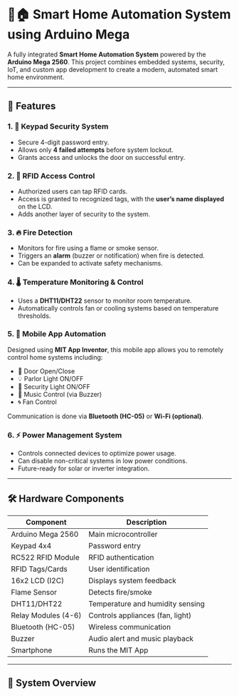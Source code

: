# 🔐🏠 Smart Home Automation System using Arduino Mega

A fully integrated **Smart Home Automation System** powered by the **Arduino Mega 2560**. This project combines embedded systems, security, IoT, and custom app development to create a modern, automated smart home environment.

---

## 📌 Features

### 1. 🔢 Keypad Security System
- Secure 4-digit password entry.
- Allows only **4 failed attempts** before system lockout.
- Grants access and unlocks the door on successful entry.

### 2. 📛 RFID Access Control
- Authorized users can tap RFID cards.
- Access is granted to recognized tags, with the **user’s name displayed** on the LCD.
- Adds another layer of security to the system.

### 3. 🔥 Fire Detection
- Monitors for fire using a flame or smoke sensor.
- Triggers an **alarm** (buzzer or notification) when fire is detected.
- Can be expanded to activate safety mechanisms.

### 4. 🌡️ Temperature Monitoring & Control
- Uses a **DHT11/DHT22** sensor to monitor room temperature.
- Automatically controls fan or cooling systems based on temperature thresholds.

### 5. 📱 Mobile App Automation
Designed using **MIT App Inventor**, this mobile app allows you to remotely control home systems including:

- 🚪 Door Open/Close  
- 💡 Parlor Light ON/OFF  
- 🌙 Security Light ON/OFF  
- 🎵 Music Control (via Buzzer)  
- 🌀 Fan Control  

Communication is done via **Bluetooth (HC-05)** or **Wi-Fi (optional)**.

### 6. ⚡ Power Management System
- Controls connected devices to optimize power usage.
- Can disable non-critical systems in low power conditions.
- Future-ready for solar or inverter integration.

---

## 🛠️ Hardware Components

| Component             | Description                        |
|------------------------|------------------------------------|
| Arduino Mega 2560      | Main microcontroller               |
| Keypad 4x4             | Password entry                     |
| RC522 RFID Module      | RFID authentication                |
| RFID Tags/Cards        | User identification                |
| 16x2 LCD (I2C)         | Displays system feedback           |
| Flame Sensor           | Detects fire/smoke                 |
| DHT11/DHT22            | Temperature and humidity sensing   |
| Relay Modules (4-6)    | Controls appliances (fan, light)   |
| Bluetooth (HC-05)      | Wireless communication             |
| Buzzer                 | Audio alert and music playback     |
| Smartphone             | Runs the MIT App                   |

---

## 🧠 System Overview

